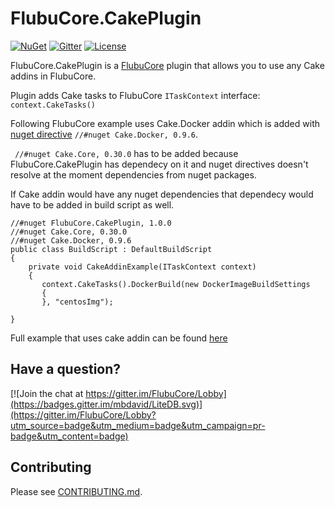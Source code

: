 # FlubuCore.CakePlugin

[![NuGet](https://img.shields.io/nuget/v/FlubuCore.CakePlugin.svg)](https://www.nuget.org/packages/FlubuCore.Cakeplugin/)
[![Gitter](https://img.shields.io/gitter/room/FlubuCore/Lobby.svg)](https://gitter.im/FlubuCore/Lobby?utm_source=badge&utm_medium=badge&utm_campaign=pr-badge&utm_content=badge)
[![License](https://img.shields.io/github/license/flubu-core/flubu.core.svg)](https://github.com/flubu-core/FlubuCore.CakePlugin/blob/master/LICENSE)

FlubuCore.CakePlugin is a [FlubuCore](https://github.com/flubu-core/flubu.core) plugin that allows you to use any Cake addins in FlubuCore. 

Plugin adds Cake tasks to FlubuCore ``` ITaskContext ``` interface:  ``` context.CakeTasks() ```
    
Following FlubuCore example uses Cake.Docker addin which is added with [nuget directive](https://github.com/flubu-core/flubu.core/wiki/2-Build-script-fundamentals#Referencing-nuget-packages) ``` //#nuget Cake.Docker, 0.9.6 ```.

```  //#nuget Cake.Core, 0.30.0 ``` has to be added because FlubuCore.CakePlugin has dependecy on it and nuget directives doesn't resolve at the moment dependencies from nuget packages. 

If Cake addin would have any nuget dependencies that dependecy would have to be added in build script as well. 

    
    //#nuget FlubuCore.CakePlugin, 1.0.0
    //#nuget Cake.Core, 0.30.0
    //#nuget Cake.Docker, 0.9.6
    public class BuildScript : DefaultBuildScript
    {
        private void CakeAddinExample(ITaskContext context)
        {
           context.CakeTasks().DockerBuild(new DockerImageBuildSettings
           {
           }, "centosImg");
          
    }
    
Full example that uses cake addin can be found [here](https://github.com/flubu-core/examples/blob/master/UsingCakeAddinInFlubuExample/BuildScript/BuildScript.cs) 
 
 ## Have a question?

 [![Join the chat at https://gitter.im/FlubuCore/Lobby](https://badges.gitter.im/mbdavid/LiteDB.svg)](https://gitter.im/FlubuCore/Lobby?utm_source=badge&utm_medium=badge&utm_campaign=pr-badge&utm_content=badge)

## Contributing

Please see [CONTRIBUTING.md](https://github.com/flubu-core/flubu.core/blob/master/CONTRIBUTING.md).
       

